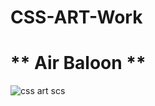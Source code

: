 # CSS-ART-Work

# ** Air Baloon **

![css art scs](https://github.com/mohnish201/CSS-ART-Work/assets/124653965/787a4193-9f44-4fd9-a30e-217a3011cb8f)
